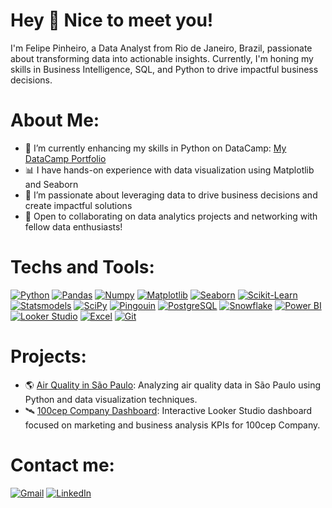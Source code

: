 # Hey 👋 Nice to meet you!  
I'm Felipe Pinheiro, a Data Analyst from Rio de Janeiro, Brazil, passionate about transforming data into actionable insights. Currently, I'm honing my skills in Business Intelligence, SQL, and Python to drive impactful business decisions.

# About Me:
- 🌱 I’m currently enhancing my skills in Python on DataCamp: [My DataCamp Portfolio](https://www.datacamp.com/portfolio/felipervmospinheiro)
- 📊 I have hands-on experience with data visualization using Matplotlib and Seaborn
- 🚀 I’m passionate about leveraging data to drive business decisions and create impactful solutions
- 🎯 Open to collaborating on data analytics projects and networking with fellow data enthusiasts!

# Techs and Tools:  
[![Python](https://img.shields.io/badge/Python-3776AB?style=for-the-badge&logo=python&logoColor=white)](https://www.python.org) [![Pandas](https://img.shields.io/badge/Pandas-150458?style=for-the-badge&logo=pandas&logoColor=white)](https://pandas.pydata.org)  [![Numpy](https://img.shields.io/badge/Numpy-013243?style=for-the-badge&logo=numpy&logoColor=white)](https://numpy.org)  [![Matplotlib](https://img.shields.io/badge/Matplotlib-11557C?style=for-the-badge)](https://matplotlib.org)  [![Seaborn](https://img.shields.io/badge/Seaborn-4C72B0?style=for-the-badge)](https://seaborn.pydata.org) [![Scikit-Learn](https://img.shields.io/badge/Scikit--Learn-F7931E?style=for-the-badge&logo=scikit-learn&logoColor=white)](https://scikit-learn.org) [![Statsmodels](https://img.shields.io/badge/Statsmodels-49BEB7?style=for-the-badge)](https://www.statsmodels.org) [![SciPy](https://img.shields.io/badge/SciPy-8CAAE6?style=for-the-badge&logo=scipy&logoColor=white)](https://scipy.org) [![Pingouin](https://img.shields.io/badge/Pingouin-4B8BBE?style=for-the-badge)](https://pingouin-stats.org) [![PostgreSQL](https://img.shields.io/badge/PostgreSQL-316192?style=for-the-badge&logo=postgresql&logoColor=white)](https://www.postgresql.org)  [![Snowflake](https://img.shields.io/badge/Snowflake-29B5E8?style=for-the-badge&logo=snowflake&logoColor=white)](https://www.snowflake.com)  [![Power BI](https://img.shields.io/badge/Power_BI-F2C811?style=for-the-badge&logo=powerbi&logoColor=black)](https://powerbi.microsoft.com) [![Looker Studio](https://img.shields.io/badge/Looker_Studio-4285F4?style=for-the-badge&logo=google&logoColor=white)](https://lookerstudio.google.com/)   [![Excel](https://img.shields.io/badge/Excel-217346?style=for-the-badge&logo=microsoft-excel&logoColor=white)](https://www.microsoft.com/en-us/microsoft-365/excel)  [![Git](https://img.shields.io/badge/Git-F05032?style=for-the-badge&logo=git&logoColor=white)](https://git-scm.com)

# Projects:  
- 🌎 [Air Quality in São Paulo](https://github.com/feliperamospinheiro/air-quality-in-sao-paulo): Analyzing air quality data in São Paulo using Python and data visualization techniques.
- 🛰️ [100cep Company Dashboard](https://lookerstudio.google.com/reporting/7efc8a7d-833e-4aaa-abb5-72adf54b0f83/page/BQ1GF/edit): Interactive Looker Studio dashboard focused on marketing and business analysis KPIs for 100cep Company.

# Contact me:  
[![Gmail](https://img.shields.io/badge/Gmail-D14836?style=for-the-badge&logo=gmail&logoColor=white)](mailto:felipervmospinheiro@gmail.com)
[![LinkedIn](https://img.shields.io/badge/LinkedIn-0077B5?style=for-the-badge&logo=linkedin&logoColor=white)](https://www.linkedin.com/in/feliperamospinheiro)

